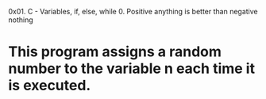 0x01. C - Variables, if, else, while
0. Positive anything is better than negative nothing
# This program assigns a random number to the variable n each time it is executed.
